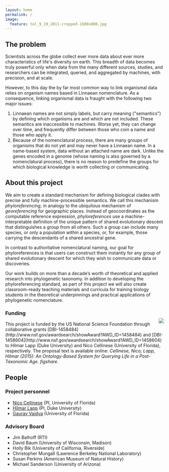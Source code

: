 ```yaml
---
layout: home
permalink: /
image:
  feature: tol_9_19_2011-cropped-1600x800.jpg
---
```



## The problem

Scientists across the globe collect ever more data about ever more
characteristics of life's diversity on earth. This breadth of data
becomes truly powerful only when data from the many different sources,
studies, and researchers can be integrated, queried, and aggregated
by machines, with precision, and at scale.

However, to this day the by far most common way to link organismal
data relies on organism names based in Linnaean nomenclature. As a
consequence, linking organismal data is fraught with the following two
major issues:

1. Linnaean names are not simply labels, but carry meaning
   ("semantics") by defining which organisms are and which are not
   included. These semantics are inaccessible to machines. Worse yet,
   they can change over time, and frequently differ between those who
   coin a name and those who apply it.
2. Because of the nomenclatural process, there are many groups of
   organisms that do not yet and may never have a Linnaean name. In a
   name-based system, data without an attached name are dark. Unlike
   the genes encoded in a genome (whose naming is also governed by a
   nomenclatural process), there is no reason to predefine the groups
   for which biological knowledge is worth collecting or
   communicating.

## About this project

We aim to create a standard mechanism for defining biological clades
with precise and fully machine-processible semantics. We call this
mechanism _phyloreferencing_, in analogy to the ubiquitous mechanism
of _georeferencing_ for geographic places. Instead of geocoordinates
as the computable reference expression, _phyloreferences_ use a
machine-interpretable definition of the unique pattern of shared
evolutionary descent that distinguishes a group from all others. Such
a group can include many species, or only a population within a
species, or, for example, those carrying the descendants of a shared
ancestral gene.

In contrast to authoritative nomenclatural naming, our goal for
phyloreferences is that users can construct them instantly for any
group of shared evolutionary descent for which they wish to
communicate data or discoveries.

Our work builds on more than a decade’s worth of theoretical and
applied research into phylogenetic taxonomy. In addition to developing
the phyloreferencing standard, as part of this project we will also
create classroom-ready teaching materials and curricula for training
biology students in the theoretical underpinnings and practical
applications of phylogenetic nomenclature.

### Funding

<div style="float: right; max-width: 128px; margin-top:
-10px;"><img src="http://www.nsf.gov/images/logos/nsf1.jpg"/></div>
This project is funded by the US National Science Foundation through
collaborative grants
[DBI-1458484](http://www.nsf.gov/awardsearch/showAward?AWD_ID=1458484)
and
[DBI-1458604](http://www.nsf.gov/awardsearch/showAward?AWD_ID=1458604)
to Hilmar Lapp (Duke University) and Nico Cellinese (University of
Florida), respectively. The proposal text is available online: <cite>Cellinese, Nico; Lapp, Hilmar (2015): An Ontology-Based System for Querying Life in a Post-Taxonomic Age. figshare. <https://dx.doi.org/10.6084/m9.figshare.1401984></cite>

## People

### Project personnel

* [Nico Cellinese](http://www.flmnh.ufl.edu/museum-voices/nico-cellinese/) (PI, University of Florida)
* [Hilmar Lapp](http://orcid.org/0000-0001-9107-0714) (PI, Duke University)
* [Gaurav Vaidya](http://www.ggvaidya.com) (University of Florida)

### Advisory Board

* Jim Balhoff (RTI)
* David Baum (University of Wisconsin, Madison)
* Holly Bik (University of California, Riverside)
* Christopher Mungall (Lawrence Berkeley National Laboratory)
* Susan Perkins (American Museum of Natural History)
* Michael Sanderson (University of Arizona)
